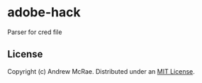 adobe-hack
==========

Parser for cred file

License
-------

Copyright (c) Andrew McRae. Distributed under an [MIT License](LICENSE).
